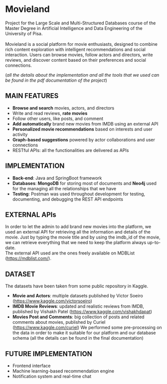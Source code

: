 # Movieland
Project for the Large Scale and Multi-Structured Databases course of the Master Degree in Artificial Intelligence and Data Engineering of the University of Pisa.
<br><br>
Movieland is a social platform for movie enthusiasts, designed to combine rich content exploration with intelligent recommendations and social interaction. Users can browse movies, follow actors and directors, write reviews, and discover content based on their preferences and social connections.

(*all the details about the implementation and all the tools that we used can be found in the pdf documentation of the project*)

## MAIN FEATURES
* **Browse and search** movies, actors, and directors
* Write and read reviews, **rate movies**
* Follow other users, like posts, and comment
* **Add automatically** brand new movies from IMDB using an external API
* **Personalized movie recommendations** based on interests and user activity
* **Graph-based suggestions** powered by actor collaborations and user connections
* RESTful APIs: all the functionalities are delivered as APIs

## IMPLEMENTATION
* **Back-end**: Java and SpringBoot framework
* **Databases**: **MongoDB** for storing most of documents and **Neo4j** used for the managing all the relationships that we have
* **Testing**: Postman was used throughout development for testing, documenting, and debugging the REST API endpoints

## EXTERNAL APIs
In order to let the admin to add brand new movies into the platform, we used an external API for retrieving all the information and details of the movie. Just by typing the movie title and by using the imdb_id of the movie, we can retrieve everything that we need to keep the platform always up-to-date.
<br>The external API used are the ones freely available on MDBList (https://mdblist.com/).  

## DATASET
The datasets have been taken from some public repository in Kaggle.
* **Movie and Actors**: multiple datasets published by Victor Soeiro (https://www.kaggle.com/victorsoeiro)
* **IMDB Movie Reviews**: updated and realistic reviews from IMDB, published by Vishakh Patel (https://www.kaggle.com/vishakhdapat)
* **Movies Post and Comments**: big collection of posts and related comments about movies, published by Curiel (https://www.kaggle.com/curiel)
We performed some pre-processing on the data in order to make it suitable for our platform and our database schema (all the details can be found in the final documentation) 

## FUTURE IMPLEMENTATION
* Frontend interface
* Machine learning-based recommendation engine
* Notification system and real-time chat
